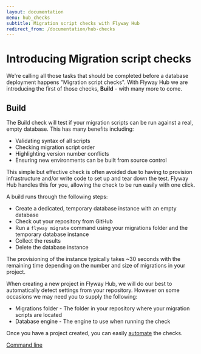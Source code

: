 ```yaml
---
layout: documentation
menu: hub_checks
subtitle: Migration script checks with Flyway Hub
redirect_from: /documentation/hub-checks
---
```


# Introducing Migration script checks

We're calling all those tasks that should be completed before a database deployment happens "Migration script checks". With Flyway Hub we are introducing the first of those checks, **Build** - with many more to come.

## Build

The Build check will test if your migration scripts can be run against a real, empty database. This has many benefits including:

- Validating syntax of all scripts
- Checking migration script order
- Highlighting version number conflicts
- Ensuring new environments can be built from source control

This simple but effective check is often avoided due to having to provision infrastructure and/or write code to set up and tear down the test. Flyway Hub handles this for you, allowing the check to be run easily with one click.

A build runs through the following steps:

- Create a dedicated, temporary database instance with an empty database
- Check out your repository from GitHub
- Run a `flyway migrate` command using your migrations folder and the temporary database instance
- Collect the results
- Delete the database instance

The provisioning of the instance typically takes ~30 seconds with the remaining time depending on the number and size of migrations in your project.

When creating a new project in Flyway Hub, we will do our best to automatically detect settings from your repository. However on some occasions we may need you to supply the following:

- Migrations folder - The folder in your repository where your migration scripts are located
- Database engine - The engine to use when running the check

Once you have a project created, you can easily <a href="/documentation/hub/automation">automate</a> the checks.

<a href="/documentation/hub/commandline"
        class="btn btn-primary">Command line <i class="fa fa-arrow-right"></i></a>
